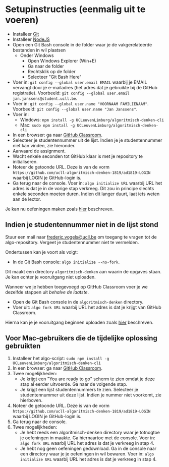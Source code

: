 # Setupinstructies (eenmalig uit te voeren)

- Installeer [Git](https://git-scm.com/)
- Installeer [NodeJS](https://nodejs.org/)
- Open een Git Bash console in de folder waar je de vakgerelateerde bestanden in wil plaatsen
  - Onder Windows
    - Open Windows Explorer (Win+E)
    - Ga naar de folder
    - Rechtsklik op de folder
    - Selecteer "Git Bash Here"
- Voer in: `git config --global user.email EMAIL` waarbij je EMAIL vervangt door je e-mailadres (het adres dat je gebruikte bij de GitHub registratie). Voorbeeld: `git config --global user.email jan.janssens@student.ucll.be`.
- Voer in: `git config --global user.name "VOORNAAM FAMILIENAAM"`. Voorbeeld: `git config --global user.name "Jan Janssens"`.
- Voer in:
  - Windows: `npm install -g UCLeuvenLimburg/algoritmisch-denken-cli`
  - Mac: `sudo npm install -g UCLeuvenLimburg/algoritmisch-denken-cli`
- In een browser: ga naar [GitHub Classroom](https://classroom.github.com/a/CkWbidEY).
- Selecteer je studentennummer uit de lijst. Indien je je studentennummer niet kan vinden, zie hieronder.
- Aanvaard de assignment.
- Wacht enkele seconden tot GitHub klaar is met je repository te initialiseren.
- Noteer de getoonde URL. Deze is van de vorm `https://github.com/ucll-algoritmisch-denken-1819/ad1819-LOGIN` waarbij LOGIN je GitHub-login is.
- Ga terug naar de console. Voer in: `algo initialize URL` waarbij URL het adres is dat je in de vorige stap verkreeg. Dit zou in principe slechts enkele seconden moeten duren. Indien dit langer duurt, laat iets weten aan de lector.

Je kan nu oefeningen maken zoals [hier](usage.md) beschreven.

## Indien je studentennummer niet in de lijst stond

Stuur een mail naar frederic.vogels@ucll.be om toegang te vragen tot de algo-repository. Vergeet
je studentennummer niet te vermelden.

Ondertussen kan je voort als volgt:

- In de Git Bash console: `algo initialize --no-fork`.

Dit maakt een directory `algoritmisch-denken` aan waarin de opgaves staan.
Je kan echter je vooruitgang niet uploaden.

Wanneer we je hebben toegevoegd op GitHub Classroom voer je we dezelfde stappen uit _behalve de laatste_.

- Open de Git Bash console in de `algoritmisch-denken` directory.
- Voer uit: `algo fork URL` waarbij URL het adres is dat je krijgt van GitHub Classroom.

Hierna kan je je vooruitgang beginnen uploaden zoals [hier](usage.md) beschreven.

## Voor Mac-gebruikers die de tijdelijke oplossing gebruikten

1. Installeer het algo-script: `sudo npm install -g UCLeuvenLimburg/algoritmisch-denken-cli`
2. In een browser: ga naar [GitHub Classroom](https://classroom.github.com/a/CkWbidEY).
3. Twee mogelijkheden:
   - Je krijgt een "You are ready to go" scherm te zien omdat je deze stap al eerder uitvoerde. Ga naar de volgende stap.
   - Je krijgt een lijst studentennummers te zien. Selecteer je studentennummer uit deze lijst. Indien je nummer niet voorkomt, zie hierboven.
4. Noteer de getoonde URL. Deze is van de vorm `https://github.com/ucll-algoritmisch-denken-1819/ad1819-LOGIN` waarbij LOGIN je GitHub-login is.
5. Ga terug naar de console.
6. Twee mogelijkheden:
   - Je hebt reeds een algoritmisch-denken directory waar je totnogtoe je oefeningen in maakte. Ga hiernaartoe met de console. Voer in: `algo fork URL` waarbij URL het adres is dat je verkreeg in stap 4.
   - Je hebt nog geen oefeningen gedownload. Ga in de console naar een directory waar je je oefeningen in wil bewaren. Voer in: `algo initialize URL` waarbij URL het adres is dat je verkreeg in stap 4.
